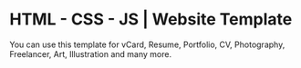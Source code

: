 # HTML - CSS - JS | Website Template
You can use this template for vCard, Resume, Portfolio, CV, Photography, Freelancer, Art, Illustration and many more.
